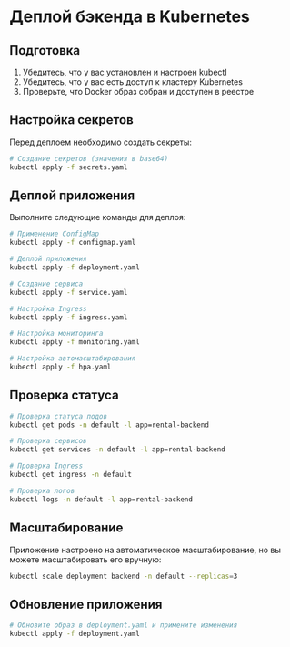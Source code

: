 # Деплой бэкенда в Kubernetes

## Подготовка

1. Убедитесь, что у вас установлен и настроен kubectl
2. Убедитесь, что у вас есть доступ к кластеру Kubernetes
3. Проверьте, что Docker образ собран и доступен в реестре

## Настройка секретов

Перед деплоем необходимо создать секреты:

```bash
# Создание секретов (значения в base64)
kubectl apply -f secrets.yaml
```

## Деплой приложения

Выполните следующие команды для деплоя:

```bash
# Применение ConfigMap
kubectl apply -f configmap.yaml

# Деплой приложения
kubectl apply -f deployment.yaml

# Создание сервиса
kubectl apply -f service.yaml

# Настройка Ingress
kubectl apply -f ingress.yaml

# Настройка мониторинга
kubectl apply -f monitoring.yaml

# Настройка автомасштабирования
kubectl apply -f hpa.yaml
```

## Проверка статуса

```bash
# Проверка статуса подов
kubectl get pods -n default -l app=rental-backend

# Проверка сервисов
kubectl get services -n default -l app=rental-backend

# Проверка Ingress
kubectl get ingress -n default

# Проверка логов
kubectl logs -n default -l app=rental-backend
```

## Масштабирование

Приложение настроено на автоматическое масштабирование, но вы можете масштабировать его вручную:

```bash
kubectl scale deployment backend -n default --replicas=3
```

## Обновление приложения

```bash
# Обновите образ в deployment.yaml и примените изменения
kubectl apply -f deployment.yaml
```
